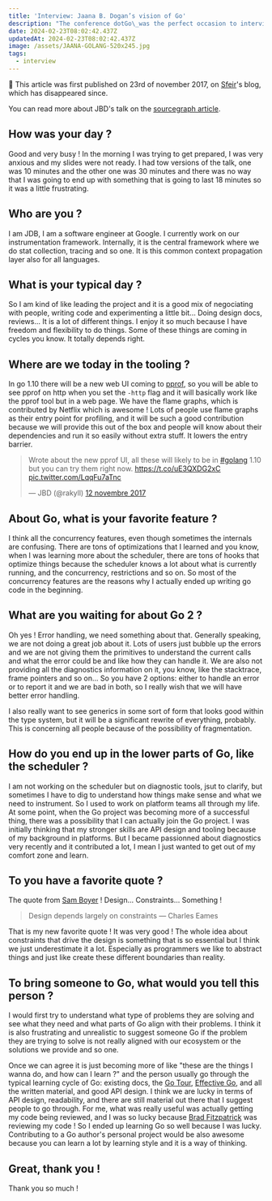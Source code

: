 ```yaml
---
title: 'Interview: Jaana B. Dogan’s vision of Go'
description: "The conference dotGo\_was the perfect occasion to interview Jaana B. Dogan, Software Engineer at Google. Siegfried Ehret seized the opportunity to learn more about her role in developing tools like\_pprof\_and..."
date: 2024-02-23T08:02:42.437Z
updatedAt: 2024-02-23T08:02:42.437Z
image: /assets/JAANA-GOLANG-520x245.jpg
tags:
  - interview
---
```


📢 This article was first published on 23rd of november 2017, on [Sfeir](https://www.sfeir.com/en/)'s blog, which has disappeared since.

You can read more about JBD's talk on the [sourcegraph article](https://about.sourcegraph.com/go/gos-work-stealing-scheduler/).

## How was your day ?

Good and very busy ! In the morning I was trying to get prepared, I was very anxious and my slides were not ready. I had tow versions of the talk, one was 10 minutes and the other one was 30 minutes and there was no way that I was going to end up with something that is going to last 18 minutes so it was a little frustrating.

## Who are you ?

I am JDB, I am a software engineer at Google. I currently work on our instrumentation framework. Internally, it is the central framework where we do stat collection, tracing and so one. It is this common context propagation layer also for all languages.

## What is your typical day ?

So I am kind of like leading the project and it is a good mix of negociating with people, writing code and experimenting a little bit... Doing design docs, reviews... It is a lot of different things. I enjoy it so much because I have freedom and flexibility to do things. Some of these things are coming in cycles you know. It totally depends right.

## Where are we today in the tooling ?

In go 1.10 there will be a new web UI coming to [pprof](https://golang.org/pkg/net/http/pprof/), so you will be able to see pprof on http when you set the `-http` flag and it will basically work like the pprof tool but in a web page. We have the flame graphs, which is contributed by Netflix which is awesome ! Lots of people use flame graphs as their entry point for profiling, and it will be such a good contribution because we will provide this out of the box and people will know about their dependencies and run it so easily without extra stuff. It lowers the entry barrier.

<blockquote class="twitter-tweet" data-lang="fr"><p lang="en" dir="ltr">Wrote about the new pprof UI, all these will likely to be in <a href="https://twitter.com/hashtag/golang?src=hash&amp;ref_src=twsrc%5Etfw">#golang</a> 1.10 but you can try them right now. <a href="https://t.co/uE3QXDG2xC">https://t.co/uE3QXDG2xC</a> <a href="https://t.co/LqqFu7aTnc">pic.twitter.com/LqqFu7aTnc</a></p>&mdash; JBD (@rakyll) <a href="https://twitter.com/rakyll/status/929504504352878592?ref_src=twsrc%5Etfw">12 novembre 2017</a></blockquote>
<script async src="https://platform.twitter.com/widgets.js" charset="utf-8"></script>

## About Go, what is your favorite feature ?

I think all the concurrency features, even though sometimes the internals are confusing. There are tons of optimizations that I learned and you know, when I was learning more about the scheduler, there are tons of hooks that optimize things because the scheduler knows a lot about what is currently running, and the concurrency, restrictions and so on. So most of the concurrency features are the reasons why I actually ended up writing go code in the beginning.

## What are you waiting for about Go 2 ?

Oh yes ! Error handling, we need something about that. Generally speaking, we are not doing a great job about it. Lots of users just bubble up the errors and we are not giving them the primitives to understand the current calls and what the error could be and like how they can handle it. We are also not providing all the diagnostics information on it, you know, like the stacktrace, frame pointers and so on... So you have 2 options: either to handle an error or to report it and we are bad in both, so I really wish that we will have better error handling.

I also really want to see generics in some sort of form that looks good within the type system, but it will be a significant rewrite of everything, probably. This is concerning all people because of the possibility of fragmentation.

## How do you end up in the lower parts of Go, like the scheduler ?

I am not working on the scheduler but on diagnostic tools, jsut to clarify, but sometimes I have to dig to understand how things make sense and what we need to instrument. So I used to work on platform teams all through my life. At some point, when the Go project was becoming more of a successful thing, there was a possibility that I can actually join the Go project. I was initially thinking that my stronger skills are API design and tooling because of my background in platforms. But I became passionned about diagnostics very recently and it contributed a lot, I mean I just wanted to get out of my comfort zone and learn.

## To you have a favorite quote ?

The quote from [Sam Boyer](https://twitter.com/sdboyer) ! Design... Constraints... Something !

> Design depends largely on constraints — Charles Eames

That is my new favorite quote ! It was very good ! The whole idea about constraints that drive the design is something that is so essential but I think we just underestimate it a lot. Especially as programmers we like to abstract things and just like create these different boundaries than reality.

## To bring someone to Go, what would you tell this person ?

I would first try to understand what type of problems they are solving and see what they need and what parts of Go align with their problems. I think it is also frustrating and unrealistic to suggest someone Go if the problem they are trying to solve is not really aligned with our ecosystem or the solutions we provide and so one.

Once we can agree it is just becoming more of like "these are the things I wanna do, and how can I learn ?" and the person usually go through the typical learning cycle of Go: existing docs, the [Go Tour](https://tour.golang.org/), [Effective Go](https://golang.org/doc/effective_go.html), and all the written material, and good API design. I think we are lucky in terms of API design, readability, and there are still material out there that I suggest people to go through. For me, what was really useful was actually getting my code being reviewed, and I was so lucky because [Brad Fitzpatrick](https://twitter.com/bradfitz) was reviewing my code ! So I ended up learning Go so well because I was lucky. Contributing to a Go author's personal project would be also awesome because you can learn a lot by learning style and it is a way of thinking.

## Great, thank you !

Thank you so much !
